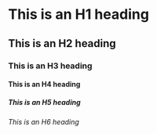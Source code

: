 # This is an H1 heading

## This is an H2 heading

### This is an H3 heading

#### This is an H4 heading

##### This is an H5 heading

###### This is an H6 heading
